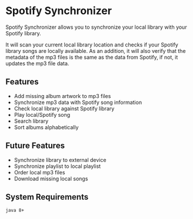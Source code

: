 # Spotify Synchronizer

Spotify Synchronizer allows you to synchronize your local library with your Spotify library.

It will scan your current local library location and checks if your Spotify library songs are locally available.
As an addition, it will also verify that the metadata of the mp3 files is the same as the data from Spotify, if not, it updates the mp3 file data.

## Features

- Add missing album artwork to mp3 files
- Synchronize mp3 data with Spotify song information
- Check local library against Spotify library
- Play local/Spotify song
- Search library
- Sort albums alphabetically

## Future Features

- Synchronize library to external device
- Synchronize playlist to local playlist
- Order local mp3 files
- Download missing local songs

## System Requirements

`java 8+`